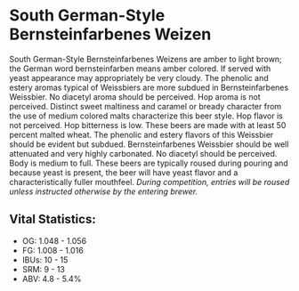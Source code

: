 # South German-Style Bernsteinfarbenes Weizen

South German-Style Bernsteinfarbenes Weizens are amber to light brown; the German word bernsteinfarben means amber colored. If served with yeast appearance may appropriately be very cloudy. The phenolic and estery aromas typical of Weissbiers are more subdued in Bernsteinfarbenes Weissbier. No diacetyl aroma should be perceived. Hop aroma is not perceived. Distinct sweet maltiness and caramel or bready character from the use of medium colored malts characterize this beer style. Hop flavor is not perceived. Hop bitterness is low. These beers are made with at least 50 percent malted wheat. The phenolic and estery flavors of this Weissbier should be evident but subdued. Bernsteinfarbenes Weissbier should be well attenuated and very highly carbonated. No diacetyl should be perceived. Body is medium to full. These beers are typically roused during pouring and because yeast is present, the beer will have yeast flavor and a characteristically fuller mouthfeel. _During competition, entries will be roused unless instructed otherwise by the entering brewer._

## Vital Statistics:

- OG: 1.048 - 1.056
- FG: 1.008 - 1.016
- IBUs: 10 - 15
- SRM: 9 - 13
- ABV: 4.8 - 5.4% 